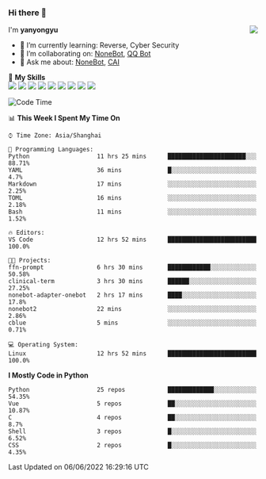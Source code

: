 ### Hi there 👋

<a href="#">
  <img align="right" src="https://github-readme-stats.vercel.app/api?username=yanyongyu&count_private=true&show_icons=true&bg_color=15,f2f7fd,E0EAFC" />
</a>

I'm **yanyongyu**

- 🌱 I’m currently learning: Reverse, Cyber Security
- 👯 I’m collaborating on: [NoneBot](https://github.com/nonebot), [QQ Bot](https://github.com/Mrs4s/go-cqhttp)
- 💬 Ask me about: [NoneBot](https://github.com/nonebot), [CAI](https://github.com/cscs181/CAI)

🌟 **My Skills**  
![](https://img.shields.io/badge/-Python-3e74a2?style=flat-square&logo=Python&logoColor=fff)
![](https://img.shields.io/badge/-Node.js-339933?style=flat-square&logo=Node.js&logoColor=fff)
![](https://img.shields.io/badge/-Vue-4fc08d?style=flat-square&logo=Vue.js&logoColor=fff)
![](https://img.shields.io/badge/-React-2d98ce?style=flat-square&logo=React&logoColor=fff)
![](https://img.shields.io/badge/-Docker-2496ED?style=flat-square&logo=Docker&logoColor=fff)
![](https://img.shields.io/badge/-Linux-000000?style=flat-square&logo=Linux&logoColor=fff)
![](https://img.shields.io/badge/-MySQL-4479A1?style=flat-square&logo=MySQL&logoColor=fff)
![](https://img.shields.io/badge/-Redis-DC382D?style=flat-square&logo=Redis&logoColor=fff)
![](https://img.shields.io/badge/-MongoDB-47A248?style=flat-square&logo=MongoDB&logoColor=fff)

<!--START_SECTION:waka-->
![Code Time](http://img.shields.io/badge/Code%20Time-0%20secs-blue)

📊 **This Week I Spent My Time On** 

```text
⌚︎ Time Zone: Asia/Shanghai

💬 Programming Languages: 
Python                   11 hrs 25 mins      ██████████████████████░░░   88.71% 
YAML                     36 mins             █░░░░░░░░░░░░░░░░░░░░░░░░   4.7% 
Markdown                 17 mins             ░░░░░░░░░░░░░░░░░░░░░░░░░   2.25% 
TOML                     16 mins             ░░░░░░░░░░░░░░░░░░░░░░░░░   2.18% 
Bash                     11 mins             ░░░░░░░░░░░░░░░░░░░░░░░░░   1.52%

🔥 Editors: 
VS Code                  12 hrs 52 mins      █████████████████████████   100.0%

🐱‍💻 Projects: 
ffn-prompt               6 hrs 30 mins       ████████████░░░░░░░░░░░░░   50.58% 
clinical-term            3 hrs 30 mins       ██████░░░░░░░░░░░░░░░░░░░   27.25% 
nonebot-adapter-onebot   2 hrs 17 mins       ████░░░░░░░░░░░░░░░░░░░░░   17.8% 
nonebot2                 22 mins             ░░░░░░░░░░░░░░░░░░░░░░░░░   2.86% 
cblue                    5 mins              ░░░░░░░░░░░░░░░░░░░░░░░░░   0.71%

💻 Operating System: 
Linux                    12 hrs 52 mins      █████████████████████████   100.0%

```

**I Mostly Code in Python** 

```text
Python                   25 repos            █████████████░░░░░░░░░░░░   54.35% 
Vue                      5 repos             ██░░░░░░░░░░░░░░░░░░░░░░░   10.87% 
C                        4 repos             ██░░░░░░░░░░░░░░░░░░░░░░░   8.7% 
Shell                    3 repos             █░░░░░░░░░░░░░░░░░░░░░░░░   6.52% 
CSS                      2 repos             █░░░░░░░░░░░░░░░░░░░░░░░░   4.35%

```



 Last Updated on 06/06/2022 16:29:16 UTC
<!--END_SECTION:waka-->
